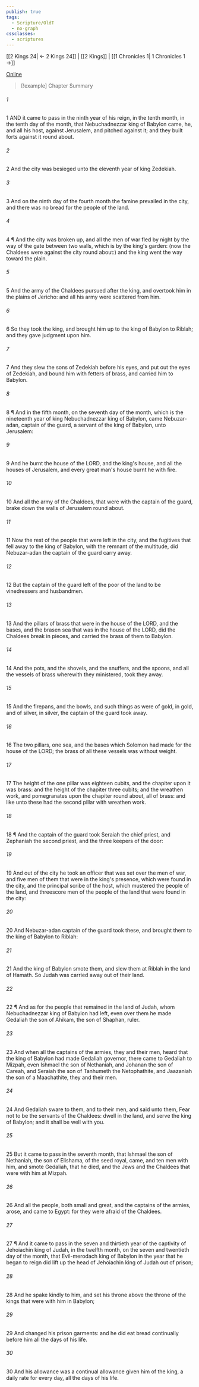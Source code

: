 ```yaml
---
publish: true
tags:
  - Scripture/OldT
  - no-graph
cssclasses:
  - scriptures
---
```

[[2 Kings 24| ← 2 Kings 24]] | [[2 Kings]] | [[1 Chronicles 1| 1 Chronicles 1 →]]

[Online](https://churchofjesuschrist.org/study/scriptures/ot/2-kgs/25?lang=eng)

>[!example] Chapter Summary
>
###### 1
1 AND it came to pass in the ninth year of his reign, in the tenth month, in the tenth day of the month, that Nebuchadnezzar king of Babylon came, he, and all his host, against Jerusalem, and pitched against it; and they built forts against it round about.
###### 2
2 And the city was besieged unto the eleventh year of king Zedekiah.
###### 3
3 And on the ninth day of the fourth month the famine prevailed in the city, and there was no bread for the people of the land.
###### 4
4 ¶ And the city was broken up, and all the men of war fled by night by the way of the gate between two walls, which is by the king's garden: (now the Chaldees were against the city round about:) and the king went the way toward the plain.
###### 5
5 And the army of the Chaldees pursued after the king, and overtook him in the plains of Jericho: and all his army were scattered from him.
###### 6
6 So they took the king, and brought him up to the king of Babylon to Riblah; and they gave judgment upon him.
###### 7
7 And they slew the sons of Zedekiah before his eyes, and put out the eyes of Zedekiah, and bound him with fetters of brass, and carried him to Babylon.
###### 8
8 ¶ And in the fifth month, on the seventh day of the month, which is the nineteenth year of king Nebuchadnezzar king of Babylon, came Nebuzar-adan, captain of the guard, a servant of the king of Babylon, unto Jerusalem:
###### 9
9 And he burnt the house of the LORD, and the king's house, and all the houses of Jerusalem, and every great man's house burnt he with fire.
###### 10
10 And all the army of the Chaldees, that were with the captain of the guard, brake down the walls of Jerusalem round about.
###### 11
11 Now the rest of the people that were left in the city, and the fugitives that fell away to the king of Babylon, with the remnant of the multitude, did Nebuzar-adan the captain of the guard carry away.
###### 12
12 But the captain of the guard left of the poor of the land to be vinedressers and husbandmen.
###### 13
13 And the pillars of brass that were in the house of the LORD, and the bases, and the brasen sea that was in the house of the LORD, did the Chaldees break in pieces, and carried the brass of them to Babylon.
###### 14
14 And the pots, and the shovels, and the snuffers, and the spoons, and all the vessels of brass wherewith they ministered, took they away.
###### 15
15 And the firepans, and the bowls, and such things as were of gold, in gold, and of silver, in silver, the captain of the guard took away.
###### 16
16 The two pillars, one sea, and the bases which Solomon had made for the house of the LORD; the brass of all these vessels was without weight.
###### 17
17 The height of the one pillar was eighteen cubits, and the chapiter upon it was brass: and the height of the chapiter three cubits; and the wreathen work, and pomegranates upon the chapiter round about, all of brass: and like unto these had the second pillar with wreathen work.
###### 18
18 ¶ And the captain of the guard took Seraiah the chief priest, and Zephaniah the second priest, and the three keepers of the door:
###### 19
19 And out of the city he took an officer that was set over the men of war, and five men of them that were in the king's presence, which were found in the city, and the principal scribe of the host, which mustered the people of the land, and threescore men of the people of the land that were found in the city:
###### 20
20 And Nebuzar-adan captain of the guard took these, and brought them to the king of Babylon to Riblah:
###### 21
21 And the king of Babylon smote them, and slew them at Riblah in the land of Hamath.  So Judah was carried away out of their land.
###### 22
22 ¶ And as for the people that remained in the land of Judah, whom Nebuchadnezzar king of Babylon had left, even over them he made Gedaliah the son of Ahikam, the son of Shaphan, ruler.
###### 23
23 And when all the captains of the armies, they and their men, heard that the king of Babylon had made Gedaliah governor, there came to Gedaliah to Mizpah, even Ishmael the son of Nethaniah, and Johanan the son of Careah, and Seraiah the son of Tanhumeth the Netophathite, and Jaazaniah the son of a Maachathite, they and their men.
###### 24
24 And Gedaliah sware to them, and to their men, and said unto them, Fear not to be the servants of the Chaldees: dwell in the land, and serve the king of Babylon; and it shall be well with you.
###### 25
25 But it came to pass in the seventh month, that Ishmael the son of Nethaniah, the son of Elishama, of the seed royal, came, and ten men with him, and smote Gedaliah, that he died, and the Jews and the Chaldees that were with him at Mizpah.
###### 26
26 And all the people, both small and great, and the captains of the armies, arose, and came to Egypt: for they were afraid of the Chaldees.
###### 27
27 ¶ And it came to pass in the seven and thirtieth year of the captivity of Jehoiachin king of Judah, in the twelfth month, on the seven and twentieth day of the month, that Evil-merodach king of Babylon in the year that he began to reign did lift up the head of Jehoiachin king of Judah out of prison;
###### 28
28 And he spake kindly to him, and set his throne above the throne of the kings that were with him in Babylon;
###### 29
29 And changed his prison garments: and he did eat bread continually before him all the days of his life.
###### 30
30 And his allowance was a continual allowance given him of the king, a daily rate for every day, all the days of his life.



